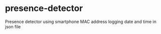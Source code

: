 # presence-detector
Presence detector using smartphone MAC address 
logging date and time in json file
